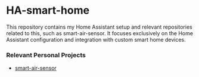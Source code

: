 # HA-smart-home
This repository contains my Home Assistant setup and relevant repositories related to this, such as smart-air-sensor. It focuses exclusively on the Home Assistant configuration and integration with custom smart home devices.

### Relevant Personal Projects
- [smart-air-sensor](https://github.com/mikoa001/smart-air-sensor)
